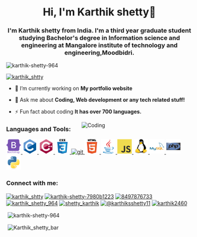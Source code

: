 
<h1 align="center">Hi, I'm Karthik shetty👋</h1>
<h3 align="center">I'm Karthik shetty from India. I'm a third year graduate student studying Bachelor's degree in Information science and engineering at Mangalore institute of technology and engineering,Moodbidri.</h3>

<p align="left"> <img src="https://komarev.com/ghpvc/?username=karthik-shetty-964&label=Profile%20views&color=0e75b6&style=flat" alt="karthik-shetty-964" /> </p>

<p align="left"> <a href="https://twitter.com/karthik_shtty" target="blank"><img src="https://img.shields.io/twitter/follow/karthik_shtty?logo=twitter&style=for-the-badge" alt="karthik_shtty" /></a> </p>

- 🔭 I’m currently working on **My portfolio website**

- 💬 Ask me about **Coding, Web development or any tech related stuff!**

- ⚡ Fun fact about coding **It has over 700 languages.**
<img align="right" alt="Coding" width="300"  src="https://cdn.dribbble.com/users/2646423/screenshots/5507196/computer.gif">



<h3 align="left">Languages and Tools:</h3>
<p align="left"> <a href="https://getbootstrap.com" target="_blank" rel="noreferrer"> <img src="https://raw.githubusercontent.com/devicons/devicon/master/icons/bootstrap/bootstrap-plain-wordmark.svg" alt="bootstrap" width="40" height="40"/> </a> <a href="https://www.cprogramming.com/" target="_blank" rel="noreferrer"> <img src="https://raw.githubusercontent.com/devicons/devicon/master/icons/c/c-original.svg" alt="c" width="40" height="40"/> </a> <a href="https://www.w3schools.com/cpp/" target="_blank" rel="noreferrer"> <img src="https://raw.githubusercontent.com/devicons/devicon/master/icons/cplusplus/cplusplus-original.svg" alt="cplusplus" width="40" height="40"/> </a> <a href="https://www.w3schools.com/css/" target="_blank" rel="noreferrer"> <img src="https://raw.githubusercontent.com/devicons/devicon/master/icons/css3/css3-original-wordmark.svg" alt="css3" width="40" height="40"/> </a> <a href="https://git-scm.com/" target="_blank" rel="noreferrer"> <img src="https://www.vectorlogo.zone/logos/git-scm/git-scm-icon.svg" alt="git" width="40" height="40"/> </a> <a href="https://www.w3.org/html/" target="_blank" rel="noreferrer"> <img src="https://raw.githubusercontent.com/devicons/devicon/master/icons/html5/html5-original-wordmark.svg" alt="html5" width="40" height="40"/> </a> <a href="https://www.java.com" target="_blank" rel="noreferrer"> <img src="https://raw.githubusercontent.com/devicons/devicon/master/icons/java/java-original.svg" alt="java" width="40" height="40"/> </a> <a href="https://developer.mozilla.org/en-US/docs/Web/JavaScript" target="_blank" rel="noreferrer"> <img src="https://raw.githubusercontent.com/devicons/devicon/master/icons/javascript/javascript-original.svg" alt="javascript" width="40" height="40"/> </a> <a href="https://www.linux.org/" target="_blank" rel="noreferrer"> <img src="https://raw.githubusercontent.com/devicons/devicon/master/icons/linux/linux-original.svg" alt="linux" width="40" height="40"/> </a> <a href="https://www.mysql.com/" target="_blank" rel="noreferrer"> <img src="https://raw.githubusercontent.com/devicons/devicon/master/icons/mysql/mysql-original-wordmark.svg" alt="mysql" width="40" height="40"/> </a> <a href="https://www.php.net" target="_blank" rel="noreferrer"> <img src="https://raw.githubusercontent.com/devicons/devicon/master/icons/php/php-original.svg" alt="php" width="40" height="40"/> </a> <a href="https://www.python.org" target="_blank" rel="noreferrer"> <img src="https://raw.githubusercontent.com/devicons/devicon/master/icons/python/python-original.svg" alt="python" width="40" height="40"/> </a> </p>
<h3 align="left">Connect with me:</h3>
<p align="left">
<a href="https://twitter.com/karthik_shtty" target="blank"><img align="center" src="https://raw.githubusercontent.com/rahuldkjain/github-profile-readme-generator/master/src/images/icons/Social/twitter.svg" alt="karthik_shtty" height="30" width="40" /></a>
<a href="https://linkedin.com/in/karthik-shetty-7980b1223" target="blank"><img align="center" src="https://raw.githubusercontent.com/rahuldkjain/github-profile-readme-generator/master/src/images/icons/Social/linked-in-alt.svg" alt="karthik-shetty-7980b1223" height="30" width="40" /></a>
<a href="https://fb.com/8497876733" target="blank"><img align="center" src="https://raw.githubusercontent.com/rahuldkjain/github-profile-readme-generator/master/src/images/icons/Social/facebook.svg" alt="8497876733" height="30" width="40" /></a>
<a href="https://instagram.com/karthik_shetty_964" target="blank"><img align="center" src="https://raw.githubusercontent.com/rahuldkjain/github-profile-readme-generator/master/src/images/icons/Social/instagram.svg" alt="karthik_shetty_964" height="30" width="40" /></a>
<a href="https://www.codechef.com/users/shetty_karthik" target="blank"><img align="center" src="https://cdn.jsdelivr.net/npm/simple-icons@3.1.0/icons/codechef.svg" alt="shetty_karthik" height="30" width="40" /></a>
<a href="https://www.hackerrank.com/@karthiksshetty11" target="blank"><img align="center" src="https://raw.githubusercontent.com/rahuldkjain/github-profile-readme-generator/master/src/images/icons/Social/hackerrank.svg" alt="@karthiksshetty11" height="30" width="40" /></a>
<a href="https://www.hackerearth.com/karthik2460" target="blank"><img align="center" src="https://raw.githubusercontent.com/rahuldkjain/github-profile-readme-generator/master/src/images/icons/Social/hackerearth.svg" alt="karthik2460" height="30" width="40" /></a>
</p>

<p>&nbsp;<img align="center" src="https://github-readme-stats.vercel.app/api?username=Karthik-shetty-964&&show_icons=true&title_color=ffffff&icon_color=bb2acf&text_color=daf7dc&bg_color=151515" alt="karthik-shetty-964" /></p>
<p>&nbsp;<img align="center" src="https://github-readme-stats.vercel.app/api/top-langs/?username=Karthik-shetty-964&show_icons=true&theme=radical" alt="Karthik_shetty_bar" /></p>



